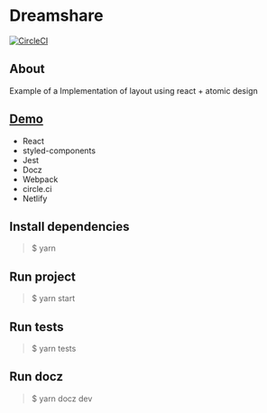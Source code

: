 # Dreamshare

[![CircleCI](https://circleci.com/gh/mateussmohamed/dreamshare.svg?style=svg&circle-token=10a55438d5788f02da1d9ce979954fcbaa89427f)](https://circleci.com/gh/mateussmohamed/dreamshare)


## About
Example of a Implementation of layout using react + atomic design

## [Demo](https://dreamshare-atomic.netlify.com/)

* React
* styled-components
* Jest
* Docz
* Webpack
* circle.ci
* Netlify

## Install dependencies
> $ yarn

## Run project
> $ yarn start

## Run tests
> $ yarn tests

## Run docz
> $ yarn docz dev
